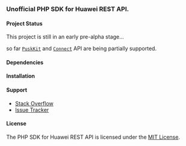 ### Unofficial PHP SDK for Huawei REST API.

#### Project Status

This project is still in an early pre-alpha stage...

so far [`PuskKit`](https://github.com/syslogic/php-hms/blob/master/src/PushKit) and [`Connect`](https://github.com/syslogic/php-hms/tree/master/src/Connect) API are being partially supported.

#### Dependencies

#### Installation

#### Support

- [Stack Overflow](https://stackoverflow.com/questions/tagged/huawei-mobile-services)
- [Issue Tracker](https://github.com/syslogic/php-hms/issues)

#### License

The PHP SDK for Huawei REST API is licensed under the [MIT License](LICENSE).
